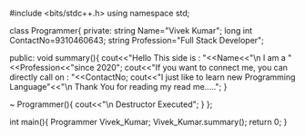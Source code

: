 #include <bits/stdc++.h>
using namespace std;

class Programmer{
 private: 
 string Name="Vivek Kumar";
 long int ContactNo=9310460643;
 string Profession="Full Stack Developer";

 public:
  void summary(){
  cout<<"Hello This side is : "<<Name<<"\n I am a "<<Profession<<"since 2020";
  cout<<"If you want to connect me, you can directly call on : "<<ContactNo;
  cout<<"I just like to learn new Programming Language"<<"\n Thank You for reading my read me.....";
  }

  ~ Programmer(){
  cout<<"\n Destructor Executed";
  }
};

int main(){
   Programmer Vivek_Kumar;
   Vivek_Kumar.summary();
   return 0; 
}
